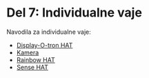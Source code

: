 # Del 7: Individualne vaje

Navodila za individualne vaje:
- [Display-O-tron HAT](./display.md)
- [Kamera](./kamera.md)
- [Rainbow HAT](./rainbow_hat.md)
- [Sense HAT](./sense_hat.md)